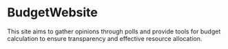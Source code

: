 # BudgetWebsite
This site aims to gather opinions through polls and provide tools for budget calculation to ensure transparency and effective resource allocation.
